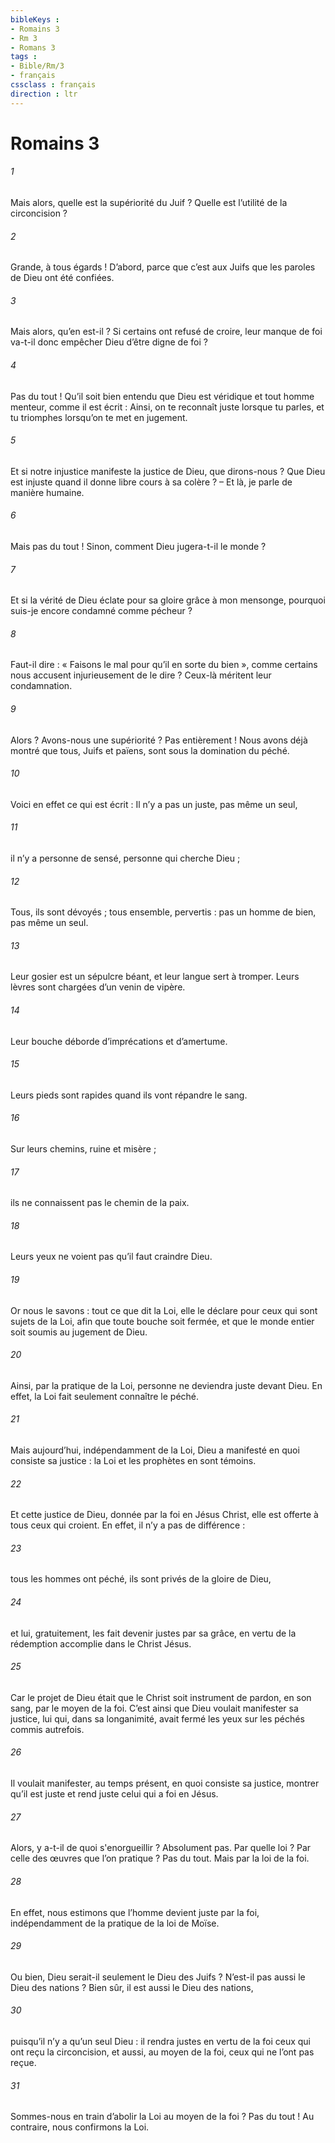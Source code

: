 ```yaml
---
bibleKeys : 
- Romains 3
- Rm 3
- Romans 3
tags : 
- Bible/Rm/3
- français
cssclass : français
direction : ltr
---
```


# Romains 3

###### 1
Mais alors, quelle est la supériorité du Juif ? Quelle est l’utilité de la circoncision ?
###### 2
Grande, à tous égards ! D’abord, parce que c’est aux Juifs que les paroles de Dieu ont été confiées.
###### 3
Mais alors, qu’en est-il ? Si certains ont refusé de croire, leur manque de foi va-t-il donc empêcher Dieu d’être digne de foi ?
###### 4
Pas du tout ! Qu’il soit bien entendu que Dieu est véridique et tout homme menteur, comme il est écrit :
Ainsi, on te reconnaît juste lorsque tu parles,
et tu triomphes lorsqu’on te met en jugement.
###### 5
Et si notre injustice manifeste la justice de Dieu, que dirons-nous ? Que Dieu est injuste quand il donne libre cours à sa colère ? – Et là, je parle de manière humaine.
###### 6
Mais pas du tout ! Sinon, comment Dieu jugera-t-il le monde ?
###### 7
Et si la vérité de Dieu éclate pour sa gloire grâce à mon mensonge, pourquoi suis-je encore condamné comme pécheur ?
###### 8
Faut-il dire : « Faisons le mal pour qu’il en sorte du bien », comme certains nous accusent injurieusement de le dire ? Ceux-là méritent leur condamnation.
###### 9
Alors ? Avons-nous une supériorité ? Pas entièrement ! Nous avons déjà montré que tous, Juifs et païens, sont sous la domination du péché.
###### 10
Voici en effet ce qui est écrit :
Il n’y a pas un juste, pas même un seul,
###### 11
il n’y a personne de sensé,
personne qui cherche Dieu ;
###### 12
Tous, ils sont dévoyés ; tous ensemble, pervertis :
pas un homme de bien, pas même un seul.
###### 13
Leur gosier est un sépulcre béant,
et leur langue sert à tromper.
Leurs lèvres sont chargées d’un venin de vipère.
###### 14
Leur bouche déborde d’imprécations et d’amertume.
###### 15
Leurs pieds sont rapides quand ils vont répandre le sang.
###### 16
Sur leurs chemins, ruine et misère ;
###### 17
ils ne connaissent pas le chemin de la paix.
###### 18
Leurs yeux ne voient pas
qu’il faut craindre Dieu.
###### 19
Or nous le savons : tout ce que dit la Loi, elle le déclare pour ceux qui sont sujets de la Loi, afin que toute bouche soit fermée, et que le monde entier soit soumis au jugement de Dieu.
###### 20
Ainsi, par la pratique de la Loi, personne ne deviendra juste devant Dieu. En effet, la Loi fait seulement connaître le péché.
###### 21
Mais aujourd’hui, indépendamment de la Loi, Dieu a manifesté en quoi consiste sa justice : la Loi et les prophètes en sont témoins.
###### 22
Et cette justice de Dieu, donnée par la foi en Jésus Christ, elle est offerte à tous ceux qui croient. En effet, il n’y a pas de différence :
###### 23
tous les hommes ont péché, ils sont privés de la gloire de Dieu,
###### 24
et lui, gratuitement, les fait devenir justes par sa grâce, en vertu de la rédemption accomplie dans le Christ Jésus.
###### 25
Car le projet de Dieu était que le Christ soit instrument de pardon, en son sang, par le moyen de la foi. C’est ainsi que Dieu voulait manifester sa justice, lui qui, dans sa longanimité, avait fermé les yeux sur les péchés commis autrefois.
###### 26
Il voulait manifester, au temps présent, en quoi consiste sa justice, montrer qu’il est juste et rend juste celui qui a foi en Jésus.
###### 27
Alors, y a-t-il de quoi s'enorgueillir ? Absolument pas. Par quelle loi ? Par celle des œuvres que l’on pratique ? Pas du tout. Mais par la loi de la foi.
###### 28
En effet, nous estimons que l’homme devient juste par la foi, indépendamment de la pratique de la loi de Moïse.
###### 29
Ou bien, Dieu serait-il seulement le Dieu des Juifs ? N’est-il pas aussi le Dieu des nations ? Bien sûr, il est aussi le Dieu des nations,
###### 30
puisqu’il n’y a qu’un seul Dieu : il rendra justes en vertu de la foi ceux qui ont reçu la circoncision, et aussi, au moyen de la foi, ceux qui ne l’ont pas reçue.
###### 31
Sommes-nous en train d’abolir la Loi au moyen de la foi ? Pas du tout ! Au contraire, nous confirmons la Loi.
